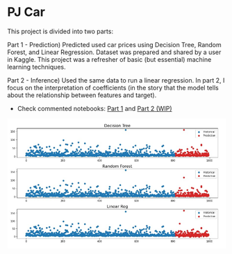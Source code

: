 # PJ Car
This project is divided into two parts: 

Part 1 - Prediction) Predicted used car prices using Decision Tree, Random Forest, and Linear Regression. Dataset was prepared and shared by a user in Kaggle. This project was a refresher of basic (but essential) machine learning techniques.  

Part 2 - Inference) Used the same data to run a linear regression. In part 2, I focus on the interpretation of coefficients (in the story that the model tells about the relationship between features and target).  

- Check commented notebooks:  [Part 1](Project_Car_Part1.ipynb) and  [Part 2 (WIP)](Project_Car_Part1.ipynb)

![pjcar_predictions.jpg](pjcar_predictions.jpg)
